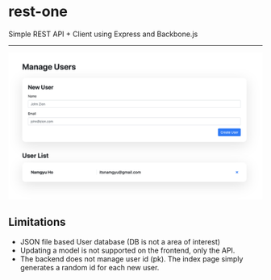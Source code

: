 # rest-one
Simple REST API + Client using Express and Backbone.js

___
![wow!](docs/example.png)

## Limitations
- JSON file based User database (DB is not a area of interest)
- Updating a model is not supported on the frontend, only the API.
- The backend does not manage user id (pk). The index page simply generates a random id for each new user.
